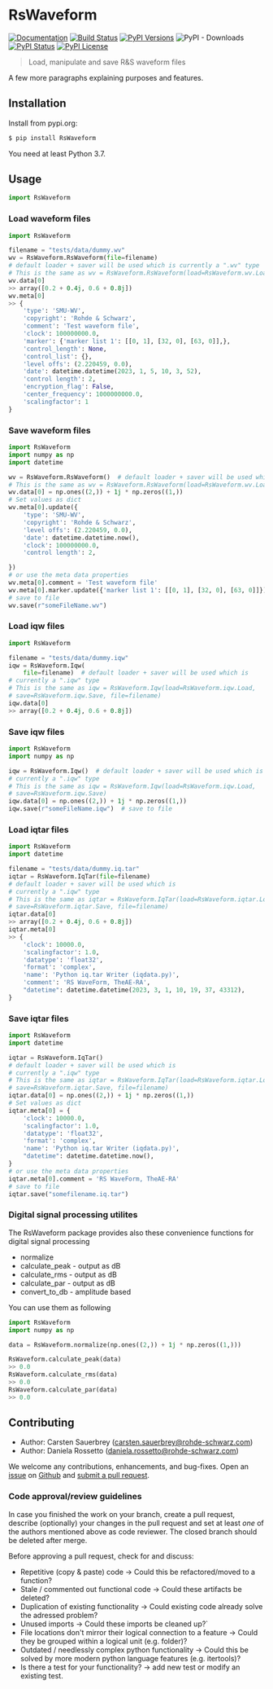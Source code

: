 # RsWaveform

[![Documentation](https://readthedocs.org/projects/RsWaveform/badge/?version=latest)](https://RsWaveform.readthedocs.io/) [![Build Status](https://github.com/Rohde-Schwarz/RsWaveform/actions/workflows/tests.yml/badge.svg)](https://github.com/Rohde-Schwarz/RsWaveform/actions/) [![PyPI Versions](https://img.shields.io/pypi/pyversions/RsWaveform.svg)](https://pypi.python.org/pypi/RsWaveform) ![PyPI - Downloads](https://img.shields.io/pypi/dm/RsWaveform)  [![PyPI Status](https://img.shields.io/pypi/status/RsWaveform.svg)](https://pypi.python.org/pypi/RsWaveform) [![PyPI License](https://img.shields.io/badge/License-MIT-green)](LICENSE)

> Load, manipulate and save R&S waveform files

A few more paragraphs explaining purposes and features.

## Installation

Install from pypi.org:
```sh
$ pip install RsWaveform
```

You need at least Python 3.7.

## Usage

```py
import RsWaveform
```

### Load waveform files

```py
import RsWaveform

filename = "tests/data/dummy.wv"
wv = RsWaveform.RsWaveform(file=filename)
# default loader + saver will be used which is currently a ".wv" type
# This is the same as wv = RsWaveform.RsWaveform(load=RsWaveform.wv.Load, save=RsWaveform.wv.Save, file=filename)
wv.data[0]
>> array([0.2 + 0.4j, 0.6 + 0.8j])
wv.meta[0]
>> {
    'type': 'SMU-WV',
    'copyright': 'Rohde & Schwarz',
    'comment': 'Test waveform file',
    'clock': 100000000.0,
    'marker': {'marker list 1': [[0, 1], [32, 0], [63, 0]],},
    'control_length': None,
    'control_list': {},
    'level offs': (2.220459, 0.0),
    'date': datetime.datetime(2023, 1, 5, 10, 3, 52),
    'control length': 2,
    'encryption_flag': False,
    'center_frequency': 1000000000.0,
    'scalingfactor': 1
}
```

### Save waveform files

```py
import RsWaveform
import numpy as np
import datetime

wv = RsWaveform.RsWaveform()  # default loader + saver will be used which is currently a ".wv" type
# This is the same as wv = RsWaveform.RsWaveform(load=RsWaveform.wv.Load, save=RsWaveform.wv.Save)
wv.data[0] = np.ones((2,)) + 1j * np.zeros((1,))
# Set values as dict
wv.meta[0].update({
    'type': 'SMU-WV',
    'copyright': 'Rohde & Schwarz',
    'level offs': (2.220459, 0.0),
    'date': datetime.datetime.now(),
    'clock': 100000000.0,
    'control length': 2,

})
# or use the meta data properties
wv.meta[0].comment = 'Test waveform file'
wv.meta[0].marker.update({'marker list 1': [[0, 1], [32, 0], [63, 0]]})
# save to file
wv.save(r"someFileName.wv")
```

### Load iqw files

```py
import RsWaveform

filename = "tests/data/dummy.iqw"
iqw = RsWaveform.Iqw(
    file=filename)  # default loader + saver will be used which is
# currently a ".iqw" type
# This is the same as iqw = RsWaveform.Iqw(load=RsWaveform.iqw.Load,
# save=RsWaveform.iqw.Save, file=filename)
iqw.data[0]
>> array([0.2 + 0.4j, 0.6 + 0.8j])
```

### Save iqw files

```py
import RsWaveform
import numpy as np

iqw = RsWaveform.Iqw()  # default loader + saver will be used which is
# currently a ".iqw" type
# This is the same as iqw = RsWaveform.Iqw(load=RsWaveform.iqw.Load,
# save=RsWaveform.iqw.Save)
iqw.data[0] = np.ones((2,)) + 1j * np.zeros((1,))
iqw.save(r"someFileName.iqw")  # save to file
```

### Load iqtar files

```py
import RsWaveform
import datetime

filename = "tests/data/dummy.iq.tar"
iqtar = RsWaveform.IqTar(file=filename)
# default loader + saver will be used which is
# currently a ".iqw" type
# This is the same as iqtar = RsWaveform.IqTar(load=RsWaveform.iqtar.Load,
# save=RsWaveform.iqtar.Save, file=filename)
iqtar.data[0]
>> array([0.2 + 0.4j, 0.6 + 0.8j])
iqtar.meta[0]
>> {
    'clock': 10000.0,
    'scalingfactor': 1.0,
    'datatype': 'float32',
    'format': 'complex',
    'name': 'Python iq.tar Writer (iqdata.py)',
    'comment': 'RS WaveForm, TheAE-RA',
    "datetime": datetime.datetime(2023, 3, 1, 10, 19, 37, 43312),
}

```

### Save iqtar files

```py
import RsWaveform
import datetime

iqtar = RsWaveform.IqTar()
# default loader + saver will be used which is
# currently a ".iqw" type
# This is the same as iqtar = RsWaveform.IqTar(load=RsWaveform.iqtar.Load,
# save=RsWaveform.iqtar.Save, file=filename)
iqtar.data[0] = np.ones((2,)) + 1j * np.zeros((1,))
# Set values as dict
iqtar.meta[0] = {
    'clock': 10000.0,
    'scalingfactor': 1.0,
    'datatype': 'float32',
    'format': 'complex',
    'name': 'Python iq.tar Writer (iqdata.py)',
    "datetime": datetime.datetime.now(),
}
# or use the meta data properties
iqtar.meta[0].comment = 'RS WaveForm, TheAE-RA'
# save to file
iqtar.save("somefilename.iq.tar")
```

### Digital signal processing utilites

The RsWaveform package provides also these convenience functions for digital
signal processing

- normalize
- calculate_peak - output as dB
- calculate_rms - output as dB
- calculate_par - output as dB
- convert_to_db - amplitude based

You can use them as following

```py
import RsWaveform
import numpy as np

data = RsWaveform.normalize(np.ones((2,)) + 1j * np.zeros((1,)))

RsWaveform.calculate_peak(data)
>> 0.0
RsWaveform.calculate_rms(data)
>> 0.0
RsWaveform.calculate_par(data)
>> 0.0
```

## Contributing

- Author: Carsten Sauerbrey (<carsten.sauerbrey@rohde-schwarz.com>)
- Author: Daniela Rossetto (<daniela.rossetto@rohde-schwarz.com>)

We welcome any contributions, enhancements, and bug-fixes. Open an [issue](https://github.com/Rohde-Schwarz/RsWaveform/issues) on [Github](https://github.com) and [submit a pull request](https://github.com/Rohde-Schwarz/RsWaveform/pulls).

### Code approval/review guidelines

In case you finished the work on your branch, create a pull request, describe (optionally) your changes in the pull request and set at least *one* of the authors mentioned above as code
reviewer. The closed branch should be deleted after merge.

Before approving a pull request, check for and discuss:

- Repetitive (copy & paste) code -> Could this be refactored/moved to a function?
- Stale / commented out functional code -> Could these artifacts be deleted?
- Duplication of existing functionality -> Could existing code already solve the adressed problem?
- Unused imports -> Could these imports be cleaned up?`
- File locations don't mirror their logical connection to a feature -> Could they be grouped within a logical unit (e.g. folder)?
- Outdated / needlessly complex python functionality -> Could this be solved by more modern python language features (e.g. itertools)?
- Is there a test for your functionality? -> add new test or modify an existing test.
